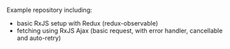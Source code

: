 Example repository including:
- basic RxJS setup with Redux (redux-observable)
- fetching using RxJS Ajax (basic request, with error handler, cancellable and auto-retry)
